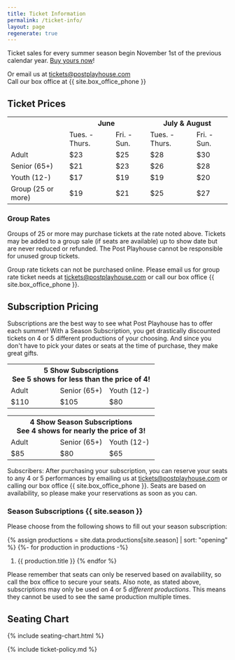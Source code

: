```yaml
---
title: Ticket Information
permalink: /ticket-info/
layout: page
regenerate: true
---
```


Ticket sales for every summer season begin November 1st of the previous calendar year. [Buy yours now](https://postplayhousetickets.universitytickets.com/user_pages/event_listings.asp)!

Or email us at [tickets@postplayhouse.com](mailto:tickets@postplayhouse.com)  
Call our box office at {{ site.box_office_phone }}


## Ticket Prices

<table id="ticket-prices" class="tickets" border="0" width="100%" cellspacing="0" cellpadding="0">
  <tbody>
    <tr>
      <td colspan="1" scope="col"></td>
      <th colspan="2" scope="col">June</th>
      <th colspan="2" scope="col">July &amp; August</th>
    </tr>
    <tr>
      <td class="solid_under"></td>
      <td class="solid_under centered">Tues. - Thurs.</td>
      <td class="solid_under centered">Fri. - Sun.</td>
      <td class="solid_under centered">Tues. - Thurs.</td>
      <td class="solid_under centered">Fri. - Sun.</td>
    </tr>
    <tr class="dotted_under">
      <td>Adult</td>
      <td class="centered">$23</td>
      <td class="centered">$25</td>
      <td class="centered">$28</td>
      <td class="centered">$30</td>
    </tr>
    <tr class="dotted_under">
      <td>Senior <span class="info"> (65+)</span></td>
      <td class="centered">$21</td>
      <td class="centered">$23</td>
      <td class="centered">$26</td>
      <td class="centered">$28</td>
    </tr>
    <tr class="dotted_under">
      <td>Youth <span class="info"> (12-)</span></td>
      <td class="centered">$17</td>
      <td class="centered">$19</td>
      <td class="centered">$19</td>
      <td class="centered">$20</td>
    </tr>
    <tr>
      <td>Group <span class="info"> (25 or more)</span></td>
      <td class="centered">$19</td>
      <td class="centered">$21</td>
      <td class="centered">$25</td>
      <td class="centered">$27</td>
    </tr>
  </tbody>
</table>

### Group Rates

Groups of 25 or more may purchase tickets at the rate noted above. Tickets may be added to a group sale (if seats are available) up to show date but are never reduced or refunded. The Post Playhouse cannot be responsible for unused group tickets.

Group rate tickets can not be purchased online. Please email us for group rate ticket needs at <a href="mailto:tickets@postplayhouse.com">tickets@postplayhouse.com</a> or call our box office {{ site.box_office_phone }}.


## Subscription Pricing

Subscriptions are the best way to see what Post Playhouse has to offer each summer! With a Season Subscription, you get drastically discounted tickets on 4 or 5 different productions of your choosing. And since you don't have to pick your dates or seats at the time of purchase, they make great gifts.

<div class="subscription-pricing">
  <table id="subscription-prices" class="tickets" border="0" width="100%" cellspacing="0" cellpadding="0">
    <tbody>
      <tr>
        <th colspan="3" scope="col">5 Show Subscriptions
          <div class="info">See 5 shows for less than the price of 4!</div>
        </th>
      </tr>
      <tr>
        <td width="33.333%" class="centered">Adult</td>
        <td width="33.333%" class="centered">Senior&nbsp;<span class="info">(65+)</span></td>
        <td width="33.333%" class="centered">Youth&nbsp;<span class="info">(12-)</span></td>
      </tr>
      <tr>
        <td class="centered">$110</td>
        <td class="centered">$105</td>
        <td class="centered">$80</td>
      </tr>
    </tbody>
  </table>

  <table id="subscription-prices" class="tickets" border="0" width="100%" cellspacing="0" cellpadding="0">
    <tbody>
      <tr>
        <th colspan="3" scope="col">4 Show Season Subscriptions
          <div class="info">See 4 shows for nearly the price of 3!</div>
        </th>
      </tr>
      <tr>
        <td width="33.333%" class="centered">Adult</td>
        <td width="33.333%" class="centered">Senior <span class="info">(65+)</span></td>
        <td width="33.333%" class="centered">Youth <span class="info">(12-)</span></td>
      </tr>
      <tr>
        <td class="centered">$85</td>
        <td class="centered">$80</td>
        <td class="centered">$65</td>
      </tr>
    </tbody>
  </table>
</div>
<div class="subscriber-alert">
  Subscribers: After purchasing your subscription, you can reserve your seats to any 4 or 5 performances by emailing us at <a href="mailto:tickets@postplayhouse.com">tickets@postplayhouse.com</a> or calling our box office {{ site.box_office_phone }}. Seats are based on availability, so please make your reservations as soon as you can.
</div>

### Season Subscriptions {{ site.season }}

Please choose from the following shows to fill out your season subscription:

{% assign productions = site.data.productions[site.season] | sort: "opening" %}
{%- for production in productions -%}
1. {{ production.title }}
{% endfor %}


Please remember that seats can only be reserved based on availability, so call the box office to secure your seats. Also note, as stated above, subscriptions may only be used on 4 or 5 *different productions*. This means they cannot be used to see the same production multiple times.

## Seating Chart

{% include seating-chart.html %}

{% include ticket-policy.md %}